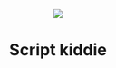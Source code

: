 <p align="center">
  <img src="https://media.giphy.com/media/WKdWA04KRn58A/giphy.gif">
</p>
<h1 align="center"> Script kiddie </h1> 




